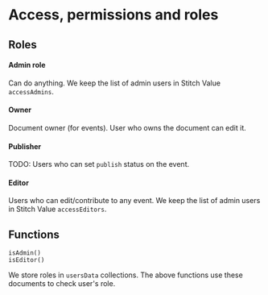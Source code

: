 # Access, permissions and roles

## Roles

#### Admin role
Can do anything.
We keep the list of admin users in Stitch Value `accessAdmins`.

#### Owner
Document owner (for events).
User who owns the document can edit it.

#### Publisher
TODO: Users who can set `publish` status on the event.

#### Editor
Users who can edit/contribute to any event.
We keep the list of admin users in Stitch Value `accessEditors`.

## Functions
```
isAdmin()
isEditor()
```

We store roles in `usersData` collections. The above functions
use these documents to check user's role.
